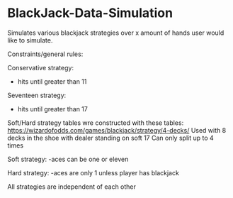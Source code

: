 # BlackJack-Data-Simulation
Simulates various blackjack strategies over x amount of hands user would like to simulate.

Constraints/general rules:

Conservative strategy:
- hits until greater than 11

Seventeen strategy:
- hits until greater than 17

Soft/Hard strategy tables wre constructed with these tables:
https://wizardofodds.com/games/blackjack/strategy/4-decks/
Used with 8 decks in the shoe with dealer standing on soft 17
Can only split up to 4 times

Soft strategy:
-aces can be one or eleven

Hard strategy:
-aces are only 1 unless player has blackjack

All strategies are independent of each other
